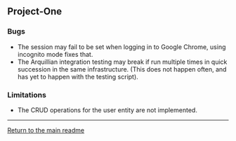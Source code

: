## Project-One

### Bugs

* The session may fail to be set when logging in to Google Chrome, using incognito mode fixes that.
* The Arquillian integration testing may break if run multiple times in quick succession in the same infrastructure. (This does not happen often, and has yet to happen with the testing script).

### Limitations
* The CRUD operations for the user entity are not implemented.

---
[Return to the main readme](https://github.com/capito27/Teaching-HEIGVD-AMT-2019-Project-One/blob/master/README.md)
